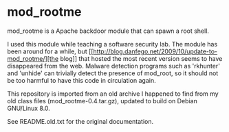 mod_rootme
==========

mod_rootme is a Apache backdoor module that can spawn a root shell.

I used this module while teaching a software security lab.  The module
has been around for a while, but
[[http://blog.danfego.net/2009/10/update-to-mod_rootme/][the blog]]
that hosted the most recent version seems to have disappeared from the
web.  Malware detection programs such as 'rkhunter' and 'unhide' can
trivially detect the presence of mod_root, so it should not be too
harmful to have this code in circulation again.

This repository is imported from an old archive I happened to find
from my old class files (mod_rootme-0.4.tar.gz), updated to build on
Debian GNU/Linux 8.0.

See README.old.txt for the original documentation.


